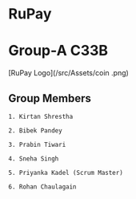 # RuPay

# Group-A C33B

[RuPay Logo](/src/Assets/coin .png)
## Group Members

    1. Kirtan Shrestha
    
    2. Bibek Pandey 
    
    3. Prabin Tiwari

    4. Sneha Singh

    5. Priyanka Kadel (Scrum Master)

    6. Rohan Chaulagain
    
